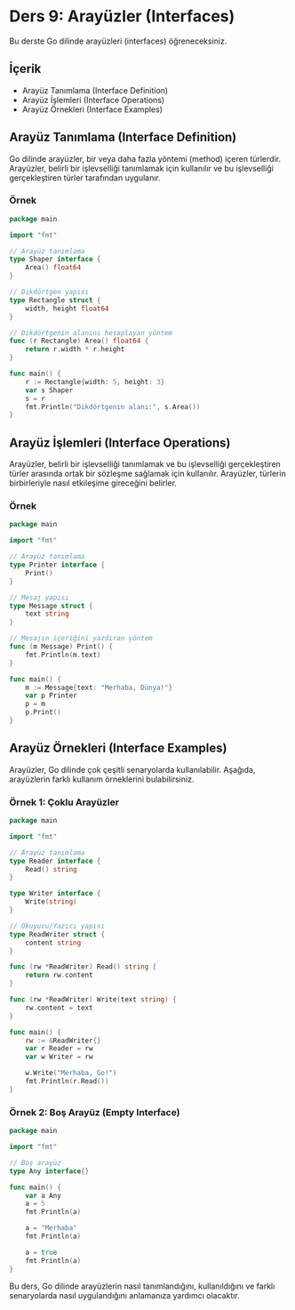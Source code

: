 # Ders 9: Arayüzler (Interfaces)

Bu derste Go dilinde arayüzleri (interfaces) öğreneceksiniz.

## İçerik

- Arayüz Tanımlama (Interface Definition)
- Arayüz İşlemleri (Interface Operations)
- Arayüz Örnekleri (Interface Examples)

## Arayüz Tanımlama (Interface Definition)

Go dilinde arayüzler, bir veya daha fazla yöntemi (method) içeren türlerdir. Arayüzler, belirli bir işlevselliği tanımlamak için kullanılır ve bu işlevselliği gerçekleştiren türler tarafından uygulanır.

### Örnek

```go
package main

import "fmt"

// Arayüz tanımlama
type Shaper interface {
    Area() float64
}

// Dikdörtgen yapısı
type Rectangle struct {
    width, height float64
}

// Dikdörtgenin alanını hesaplayan yöntem
func (r Rectangle) Area() float64 {
    return r.width * r.height
}

func main() {
    r := Rectangle{width: 5, height: 3}
    var s Shaper
    s = r
    fmt.Println("Dikdörtgenin alanı:", s.Area())
}
```

## Arayüz İşlemleri (Interface Operations)

Arayüzler, belirli bir işlevselliği tanımlamak ve bu işlevselliği gerçekleştiren türler arasında ortak bir sözleşme sağlamak için kullanılır. Arayüzler, türlerin birbirleriyle nasıl etkileşime gireceğini belirler.

### Örnek

```go
package main

import "fmt"

// Arayüz tanımlama
type Printer interface {
    Print()
}

// Mesaj yapısı
type Message struct {
    text string
}

// Mesajın içeriğini yazdıran yöntem
func (m Message) Print() {
    fmt.Println(m.text)
}

func main() {
    m := Message{text: "Merhaba, Dünya!"}
    var p Printer
    p = m
    p.Print()
}
```

## Arayüz Örnekleri (Interface Examples)

Arayüzler, Go dilinde çok çeşitli senaryolarda kullanılabilir. Aşağıda, arayüzlerin farklı kullanım örneklerini bulabilirsiniz.

### Örnek 1: Çoklu Arayüzler

```go
package main

import "fmt"

// Arayüz tanımlama
type Reader interface {
    Read() string
}

type Writer interface {
    Write(string)
}

// Okuyucu/Yazıcı yapısı
type ReadWriter struct {
    content string
}

func (rw *ReadWriter) Read() string {
    return rw.content
}

func (rw *ReadWriter) Write(text string) {
    rw.content = text
}

func main() {
    rw := &ReadWriter{}
    var r Reader = rw
    var w Writer = rw

    w.Write("Merhaba, Go!")
    fmt.Println(r.Read())
}
```

### Örnek 2: Boş Arayüz (Empty Interface)

```go
package main

import "fmt"

// Boş arayüz
type Any interface{}

func main() {
    var a Any
    a = 5
    fmt.Println(a)

    a = "Merhaba"
    fmt.Println(a)

    a = true
    fmt.Println(a)
}
```

Bu ders, Go dilinde arayüzlerin nasıl tanımlandığını, kullanıldığını ve farklı senaryolarda nasıl uygulandığını anlamanıza yardımcı olacaktır.
